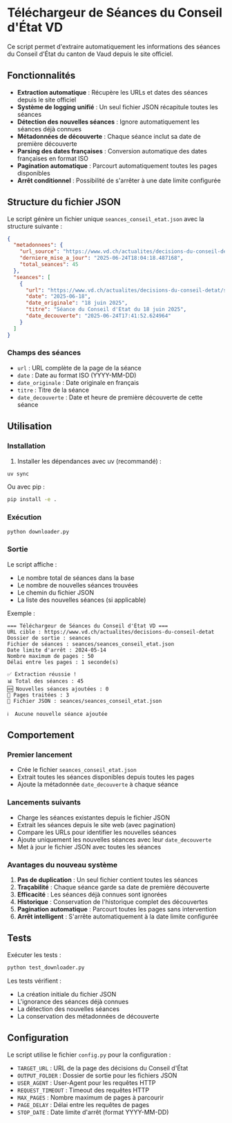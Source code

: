 # Téléchargeur de Séances du Conseil d'État VD

Ce script permet d'extraire automatiquement les informations des séances du Conseil d'État du canton de Vaud depuis le site officiel.

## Fonctionnalités

- **Extraction automatique** : Récupère les URLs et dates des séances depuis le site officiel
- **Système de logging unifié** : Un seul fichier JSON récapitule toutes les séances
- **Détection des nouvelles séances** : Ignore automatiquement les séances déjà connues
- **Métadonnées de découverte** : Chaque séance inclut sa date de première découverte
- **Parsing des dates françaises** : Conversion automatique des dates françaises en format ISO
- **Pagination automatique** : Parcourt automatiquement toutes les pages disponibles
- **Arrêt conditionnel** : Possibilité de s'arrêter à une date limite configurée

## Structure du fichier JSON

Le script génère un fichier unique `seances_conseil_etat.json` avec la structure suivante :

```json
{
  "metadonnees": {
    "url_source": "https://www.vd.ch/actualites/decisions-du-conseil-detat",
    "derniere_mise_a_jour": "2025-06-24T18:04:18.487168",
    "total_seances": 45
  },
  "seances": [
    {
      "url": "https://www.vd.ch/actualites/decisions-du-conseil-detat/seance-du-conseil-detat/seance/1029290",
      "date": "2025-06-18",
      "date_originale": "18 juin 2025",
      "titre": "Séance du Conseil d'Etat du 18 juin 2025",
      "date_decouverte": "2025-06-24T17:41:52.624964"
    }
  ]
}
```

### Champs des séances

- `url` : URL complète de la page de la séance
- `date` : Date au format ISO (YYYY-MM-DD)
- `date_originale` : Date originale en français
- `titre` : Titre de la séance
- `date_decouverte` : Date et heure de première découverte de cette séance

## Utilisation

### Installation

1. Installer les dépendances avec uv (recommandé) :

```bash
uv sync
```

Ou avec pip :

```bash
pip install -e .
```

### Exécution

```bash
python downloader.py
```

### Sortie

Le script affiche :

- Le nombre total de séances dans la base
- Le nombre de nouvelles séances trouvées
- Le chemin du fichier JSON
- La liste des nouvelles séances (si applicable)

Exemple :

```
=== Téléchargeur de Séances du Conseil d'État VD ===
URL cible : https://www.vd.ch/actualites/decisions-du-conseil-detat
Dossier de sortie : seances
Fichier de séances : seances/seances_conseil_etat.json
Date limite d'arrêt : 2024-05-14
Nombre maximum de pages : 50
Délai entre les pages : 1 seconde(s)

✅ Extraction réussie !
📊 Total des séances : 45
🆕 Nouvelles séances ajoutées : 0
📄 Pages traitées : 3
📁 Fichier JSON : seances/seances_conseil_etat.json

ℹ️  Aucune nouvelle séance ajoutée
```

## Comportement

### Premier lancement

- Crée le fichier `seances_conseil_etat.json`
- Extrait toutes les séances disponibles depuis toutes les pages
- Ajoute la métadonnée `date_decouverte` à chaque séance

### Lancements suivants

- Charge les séances existantes depuis le fichier JSON
- Extrait les séances depuis le site web (avec pagination)
- Compare les URLs pour identifier les nouvelles séances
- Ajoute uniquement les nouvelles séances avec leur `date_decouverte`
- Met à jour le fichier JSON avec toutes les séances

### Avantages du nouveau système

1. **Pas de duplication** : Un seul fichier contient toutes les séances
2. **Traçabilité** : Chaque séance garde sa date de première découverte
3. **Efficacité** : Les séances déjà connues sont ignorées
4. **Historique** : Conservation de l'historique complet des découvertes
5. **Pagination automatique** : Parcourt toutes les pages sans intervention
6. **Arrêt intelligent** : S'arrête automatiquement à la date limite configurée

## Tests

Exécuter les tests :

```bash
python test_downloader.py
```

Les tests vérifient :

- La création initiale du fichier JSON
- L'ignorance des séances déjà connues
- La détection des nouvelles séances
- La conservation des métadonnées de découverte

## Configuration

Le script utilise le fichier `config.py` pour la configuration :

- `TARGET_URL` : URL de la page des décisions du Conseil d'État
- `OUTPUT_FOLDER` : Dossier de sortie pour les fichiers JSON
- `USER_AGENT` : User-Agent pour les requêtes HTTP
- `REQUEST_TIMEOUT` : Timeout des requêtes HTTP
- `MAX_PAGES` : Nombre maximum de pages à parcourir
- `PAGE_DELAY` : Délai entre les requêtes de pages
- `STOP_DATE` : Date limite d'arrêt (format YYYY-MM-DD)
